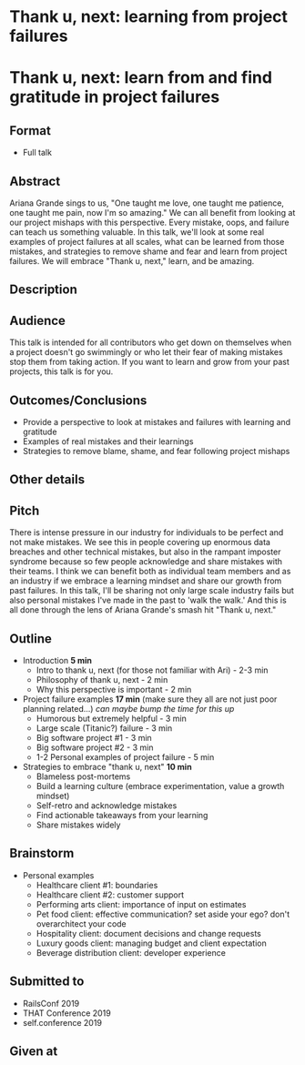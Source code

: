# Thank u, next: learning from project failures
# Thank u, next: learn from and find gratitude in project failures

## Format

* Full talk

## Abstract
Ariana Grande sings to us, "One taught me love, one taught me patience, one taught me pain, now I'm so amazing." We can all benefit from looking at our project mishaps with this perspective. Every mistake, oops, and failure can teach us something valuable. In this talk, we'll look at some real examples of project failures at all scales, what can be learned from those mistakes, and strategies to remove shame and fear and learn from project failures. We will embrace "Thank u, next," learn, and be amazing.

## Description


## Audience
This talk is intended for all contributors who get down on themselves when a project doesn't go swimmingly or who let their fear of making mistakes stop them from taking action. If you want to learn and grow from your past projects, this talk is for you.


## Outcomes/Conclusions
- Provide a perspective to look at mistakes and failures with learning and gratitude
- Examples of real mistakes and their learnings
- Strategies to remove blame, shame, and fear following project mishaps


## Other details

## Pitch
There is intense pressure in our industry for individuals to be perfect and not make mistakes. We see this in people covering up enormous data breaches and other technical mistakes, but also in the rampant imposter syndrome because so few people acknowledge and share mistakes with their teams. I think we can benefit both as individual team members and as an industry if we embrace a learning mindset and share our growth from past failures. In this talk, I'll be sharing not only large scale industry fails but also personal mistakes I've made in the past to 'walk the walk.' And this is all done through the lens of Ariana Grande's smash hit "Thank u, next." 

## Outline
- Introduction **5 min**
  - Intro to thank u, next (for those not familiar with Ari) - 2-3 min
  - Philosophy of thank u, next - 2 min
  - Why this perspective is important - 2 min
- Project failure examples **17 min** (make sure they all are not just poor planning related...) _can maybe bump the time for this up_
  - Humorous but extremely helpful - 3 min
  - Large scale (Titanic?) failure - 3 min
  - Big software project #1 - 3 min
  - Big software project #2 - 3 min
  - 1-2 Personal examples of project failure - 5 min
- Strategies to embrace "thank u, next" **10 min**
  - Blameless post-mortems
  - Build a learning culture (embrace experimentation, value a growth mindset)
  - Self-retro and acknowledge mistakes
  - Find actionable takeaways from your learning
  - Share mistakes widely

## Brainstorm
- Personal examples
  - Healthcare client #1: boundaries
  - Healthcare client #2: customer support
  - Performing arts client: importance of input on estimates
  - Pet food client: effective communication? set aside your ego? don't overarchitect your code
  - Hospitality client: document decisions and change requests
  - Luxury goods client: managing budget and client expectation
  - Beverage distribution client: developer experience


## Submitted to
- RailsConf 2019
- THAT Conference 2019
- self.conference 2019

## Given at
